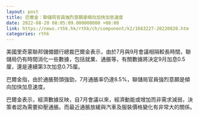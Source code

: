 ```yaml
---
layout: post
title: 巴爾金：聯儲局官員強烈意願是傾向加快加息速度
date: 2022-08-20 08:05:09.000000000 +08:00
link: https://news.rthk.hk/rthk/ch/component/k2/1663227-20220820.htm
categories: rthk
---
```


美國里奇蒙聯邦儲備銀行總裁巴爾金表示，由於7月與9月會議相隔較長時間，聯儲局仍有時間消化一些數據，包括就業、通脹等，有關數據將決定9月加息0.5厘，還是連續第3次加息0.75厘。

巴爾金指，由於通脹勢頭強勁，7月通脹率仍達8.5%，聯儲局官員強烈意願是傾向加快加息速度。

巴爾金表示，經濟數據反映，自7月會議以來，經濟動能或增加而非需求減弱，決策者認為需要抑壓通脹。而最近通脹放緩與汽車及服裝價格變化有非常大的關係。
